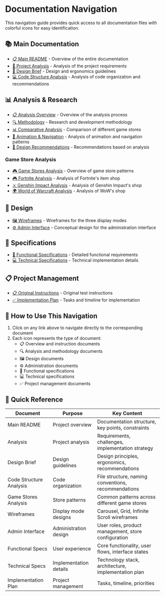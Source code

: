 # Documentation Navigation

This navigation guide provides quick access to all documentation files with colorful icons for easy identification.

## 📚 Main Documentation

- [📋 Main README](README.md) - Overview of the entire documentation
- [📝 Project Analysis](Analysis.md) - Analysis of the project requirements
- [🎨 Design Brief](DesignBrief.md) - Design and ergonomics guidelines
- [💻 Code Structure Analysis](CodeStructureAnalysis.md) - Analysis of code organization and recommendations

## 📊 Analysis & Research

- [📋 Analysis Overview](2-Analysis/README.md) - Overview of the analysis process
- [🔍 Methodology](1-Methodology/README.md) - Research and development methodology
- [📊 Comparative Analysis](2-Analysis/ComparativeAnalysis.md) - Comparison of different game stores
- [💫 Animation & Navigation](2-Analysis/AnimationAndNavigationAnalysis.md) - Analysis of animation and navigation patterns
- [🎯 Design Recommendations](2-Analysis/DesignRecommendations.md) - Recommendations based on analysis

### Game Store Analysis

- [🎮 Game Stores Analysis](analysis/game-stores-analysis.md) - Overview of game store patterns
- [🎮 Fortnite Analysis](analysis/fortnite-analysis.md) - Analysis of Fortnite's item shop
- [⚔️ Genshin Impact Analysis](analysis/genshin-analysis.md) - Analysis of Genshin Impact's shop
- [🌍 World of Warcraft Analysis](analysis/wow-analysis.md) - Analysis of WoW's shop

## 🎨 Design

- [🖼️ Wireframes](1-Design/Wireframes.md) - Wireframes for the three display modes
- [⚙️ Admin Interface](1-Design/AdminInterface.md) - Conceptual design for the administration interface

## 📝 Specifications

- [📱 Functional Specifications](3-Specifications/FunctionalSpecifications.md) - Detailed functional requirements
- [💻 Technical Specifications](3-Specifications/TechnicalSpecifications.md) - Technical implementation details

## 📋 Project Management

- [📋 Original Instructions](0-Instructions/INSTRUCTIONS_Frontend.md) - Original test instructions
- [✅ Implementation Plan](4-Todo/README.md) - Tasks and timeline for implementation

## 🧭 How to Use This Navigation

1. Click on any link above to navigate directly to the corresponding document
2. Each icon represents the type of document:
   - 📋 Overview and instruction documents
   - 🔍 Analysis and methodology documents
   - 🖼️ Design documents
   - ⚙️ Administration documents
   - 📱 Functional specifications
   - 💻 Technical specifications
   - ✅ Project management documents

## 🎯 Quick Reference

| Document | Purpose | Key Content |
|----------|---------|-------------|
| Main README | Project overview | Documentation structure, key points, constraints |
| Analysis | Project analysis | Requirements, challenges, implementation strategy |
| Design Brief | Design guidelines | Design principles, ergonomics, recommendations |
| Code Structure Analysis | Code organization | File structure, naming conventions, recommendations |
| Game Stores Analysis | Store patterns | Common patterns across different game stores |
| Wireframes | Display mode designs | Carousel, Grid, Infinite Scroll wireframes |
| Admin Interface | Administration design | User roles, product management, store configuration |
| Functional Specs | User experience | Core functionality, user flows, interface states |
| Technical Specs | Implementation details | Technology stack, architecture, implementation plan |
| Implementation Plan | Project management | Tasks, timeline, priorities |
